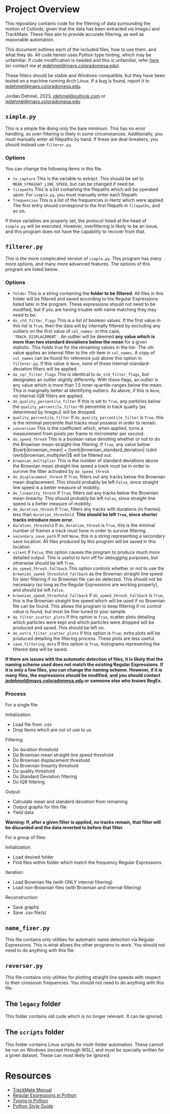 # Project Overview

This repository contains code for the filtering of data surrounding the motion of Colloids, given that the data has been extracted via ImageJ and TrackMate. These files aim to provide accurate filtering, as well as reasonable automation.

This document outlines each of the included files, how to use them, and what they do. All code herein uses Python type hinting, which may be unfamiliar. If code modification is needed and this is unfamiliar, refer [here](https://docs.python.org/3/library/typing.html) (or contact me at jedehmel@mavs.coloradomesa.edu).

These filters should be stable and Windows-compatible, but they have been tested on a machine running Arch Linux. If a bug is found, report it to jedehmel@mavs.coloradomesa.edu.

Jordan Dehmel, 2023,
jdehmel@outlook.com or
jedehmel@mavs.coloradomesa.edu

## `simple.py`

This is a simple file doing only the bare minimum. This has no error handling, so over-filtering is likely in some circumstances. Additionally, you must manually enter all filepaths by hand. If these are deal-breakers, you should instead use `filterer.py`.

### Options

You can change the following items in this file.

- `to_capture` This is the variable to extract. This should be set to `MEAN_STRAIGHT_LINE_SPEED`, but can be changed if need be.
- `filepaths` This is a list containing the filepaths which will be operated upon. For `simple.py`, you must manually enter each filepath.
- `frequencies` This is a list of the frequencies in Hertz which were applied. The first entry should correspond to the first filepath in `filepaths`, and so on.

If these variables are properly set, the protocol listed at the head of `simple.py` will be executed. However, overfiltering is likely to be an issue, and this program does not have the capability to recover from that.

## `filterer.py`

This is the more complicated version of `simple.py`. This program has many more options, and many more advanced features. The options of this program are listed below.

### Options

- `folder` This is a string containing the **folder to be filtered**. All files in this folder will be filtered and saved according to the Regular Expressions listed later in the program. These expressions should not need to be modified, but if you are having trouble with name matching they may need to be.
- `do_std_filter_flags` This is a list of boolean values. If the first value in this list is `True`, then the data will by internally filtered by excluding any outliers on the first value of `col_names`- in this case, `'TRACK_DISPLACEMENT'`. An outlier will be deemed **any value which is more than two standard deviations below the mean** for a given statistic. This holds true for the remaining values in the list- The `n`th value applies an internal filter to the `n`th item in `col_names`. A copy of `col_names` can be found for reference just above this option in `filterer.py`. If this value is `None`, none of these internal-standard-deviation filters will be applied.
- `do_iqr_filter_flags` This is identical to `do_std_filter_flags`, but designates an outlier slightly differently. With these flags, an outlier is any value which is more than 1.5 inner-quartile-ranges below the mean. This is marginally better at identifying outliers. As above, if this is `None`, no internal-IQR filters are applied.
- `do_quality_percentile_filter` If this is set to `True`, any particles below the `quality_percentile_filter`-th percentile in track quality (as determined by ImageJ) will be dropped.
- `quality_percentile_filter` If `do_quality_percentile_filter` is `True`, this is the minimal percentile that tracks must possess in order to remain.
- `conversion` This is the coefficient which, when applied, turns a measurement from pixels per frame to micrometer per second.
- `do_speed_thresh` This is a boolean value denoting whether or not to do the Brownian mean-straight-line filtering. If `True`, any value below $\verb|brownian_mean| + (\verb|brownian_standard_deviation| \cdot \verb|brownian_multiplier|)$ will be filtered out.
- `brownian_multiplier` This is the number of standard deviations above the Brownian mean straight line speed a track must be in order to survive the filter activated by `do_speed_thresh`.
- `do_displacement_thresh` If `True`, filters out any tracks below the Brownian mean displacement. This should probably be left `False`, since straight line speed is a better measure of mobility.
- `do_linearity_thresh` If `True`, filters out any tracks below the Brownian mean linearity. This should probably be left `False`, since straight line speed is a better measure of mobility.
- `do_duration_thresh` If `True`, filters any tracks with durations (in frames) less than `duration_threshold`. **This should be left `True`, since shorter tracks introduce more error.**
- `duration_threshold` If `do_duration_thresh` is `True`, this is the minimal number of frames a track must have in order to survive filtering.
- `secondary_save_path` If not `None`, this is a string representing a secondary save location. All files produced by this program will be saved in this location.
- `silent` If `False`, this option causes the program to produce much more detailed output. This is useful to turn off for debugging purposes, but otherwise should be left `True`.
- `do_speed_thresh_fallback` This option controls whether or not to use the `brownian_speed_threshold_fallback` as the Brownian straight line speed for later filtering if no Brownian file can be detected. This should not be necessary (so long as the Regular Expressions are working properly), and should be left `False`.
- `brownian_speed_threshold_fallback` If `do_speed_thresh_fallback` is `True`, this is the Brownian straight line speed which will be used if no Brownian file can be found. This allows the program to keep filtering if no control value is found, but must be fine-tuned to your sample.
- `do_filter_scatter_plots` If this option is `True`, scatter plots detailing which particles were kept and which particles were dropped will be produced and saved. This should be left on.
- `do_extra_filter_scatter_plots` If this option is `True`, extra plots will be produced detailing the filtering process. These plots are less useful.
- `save_filtering_data` If this option is `True`, histograms representing the filtered data will be saved.

**If there are issues with the automatic detection of files, it is likely that the naming scheme used does not match the existing Regular Expressions. If it is only a few files, you can change the naming scheme. However, if it is many files, the expressions should be modified, and you should contact jedehmel@mavs.coloradomesa.edu or someone else who knows RegEx.**

### Process

For a single file:

Initialization:
- Load file from .csv
- Drop Items which are not of use to us

Filtering:
- Do duration threshold
- Do Brownian mean straight line speed threshold
- Do Brownian displacement threshold
- Do Brownian linearity threshold
- Do quality threshold
- Do Standard Deviation filtering
- Do IQR filtering

Output:
- Calculate mean and standard deviation from remaining
- Output graphs for this file
- Yield data

**Warning: If, after a given filter is applied, no tracks remain, that filter will be discarded and the data reverted to before that filter.**

For a group of files:

Initialization:
- Load desired folder
- Find files within folder which match the frequency Regular Expressions

Iteration:
- Load Brownian file (with ONLY internal filtering)
- Load non-Brownian files (with Brownian and internal filtering)

Reconstruction:
- Save graphs
- Save .csv file(s)

## `name_fixer.py`

This file contains only utilities for automatic name detection via Regular Expressions. This is what allows the other programs to work. You should not need to do anything with this file.

## `reverser.py`

This file contains only utilities for plotting straight line speeds with respect to their crossover frequencies. You should not need to do anything with this file.

## The `legacy` folder

This folder contains old code which is no longer relevant. It can be ignored.

## The `scripts` folder

This folder contains Linux scripts for multi-folder automation. These cannot be run on Windows (except through WSL), and must be specially written for a given dataset. These can most likely be ignored.

# Resources

- [TrackMate Manual](https://imagej.net/imagej-wiki-static/images/8/85/TrackMate-manual.pdf)
- [Regular Expressions in Python](https://www.w3schools.com/python/python_regex.asp)
- [Typing in Python](https://docs.python.org/3/library/typing.html)
- [Python Style Guide](https://pep8.org/)
